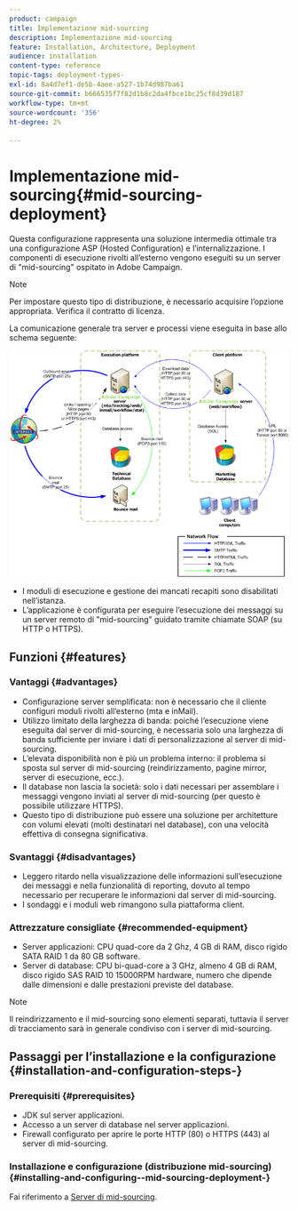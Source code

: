 ```yaml
---
product: campaign
title: Implementazione mid-sourcing
description: Implementazione mid-sourcing
feature: Installation, Architecture, Deployment
audience: installation
content-type: reference
topic-tags: deployment-types-
exl-id: 8a4d7ef1-de5b-4aee-a527-1b74d987ba61
source-git-commit: b666535f7f82d1b8c2da4fbce1bc25cf8d39d187
workflow-type: tm+mt
source-wordcount: '356'
ht-degree: 2%

---
```


# Implementazione mid-sourcing{#mid-sourcing-deployment}



Questa configurazione rappresenta una soluzione intermedia ottimale tra una configurazione ASP (Hosted Configuration) e l’internalizzazione. I componenti di esecuzione rivolti all’esterno vengono eseguiti su un server di &quot;mid-sourcing&quot; ospitato in Adobe Campaign.

>[!NOTE]
>
>Per impostare questo tipo di distribuzione, è necessario acquisire l’opzione appropriata. Verifica il contratto di licenza.

La comunicazione generale tra server e processi viene eseguita in base allo schema seguente:

![](assets/s_ncs_install_midsourcing.png)

* I moduli di esecuzione e gestione dei mancati recapiti sono disabilitati nell’istanza.
* L’applicazione è configurata per eseguire l’esecuzione dei messaggi su un server remoto di &quot;mid-sourcing&quot; guidato tramite chiamate SOAP (su HTTP o HTTPS).

## Funzioni {#features}

### Vantaggi {#advantages}

* Configurazione server semplificata: non è necessario che il cliente configuri moduli rivolti all’esterno (mta e inMail).
* Utilizzo limitato della larghezza di banda: poiché l’esecuzione viene eseguita dal server di mid-sourcing, è necessaria solo una larghezza di banda sufficiente per inviare i dati di personalizzazione al server di mid-sourcing.
* L’elevata disponibilità non è più un problema interno: il problema si sposta sul server di mid-sourcing (reindirizzamento, pagine mirror, server di esecuzione, ecc.).
* Il database non lascia la società: solo i dati necessari per assemblare i messaggi vengono inviati al server di mid-sourcing (per questo è possibile utilizzare HTTPS).
* Questo tipo di distribuzione può essere una soluzione per architetture con volumi elevati (molti destinatari nel database), con una velocità effettiva di consegna significativa.

### Svantaggi {#disadvantages}

* Leggero ritardo nella visualizzazione delle informazioni sull’esecuzione dei messaggi e nella funzionalità di reporting, dovuto al tempo necessario per recuperare le informazioni dal server di mid-sourcing.
* I sondaggi e i moduli web rimangono sulla piattaforma client.

### Attrezzature consigliate {#recommended-equipment}

* Server applicazioni: CPU quad-core da 2 Ghz, 4 GB di RAM, disco rigido SATA RAID 1 da 80 GB software.
* Server di database: CPU bi-quad-core a 3 GHz, almeno 4 GB di RAM, disco rigido SAS RAID 10 15000RPM hardware, numero che dipende dalle dimensioni e dalle prestazioni previste del database.

>[!NOTE]
>
>Il reindirizzamento e il mid-sourcing sono elementi separati, tuttavia il server di tracciamento sarà in generale condiviso con i server di mid-sourcing.

## Passaggi per l’installazione e la configurazione {#installation-and-configuration-steps-}

### Prerequisiti {#prerequisites}

* JDK sul server applicazioni.
* Accesso a un server di database nel server applicazioni.
* Firewall configurato per aprire le porte HTTP (80) o HTTPS (443) al server di mid-sourcing.

### Installazione e configurazione (distribuzione mid-sourcing) {#installing-and-configuring--mid-sourcing-deployment-}

Fai riferimento a [Server di mid-sourcing](../../installation/using/mid-sourcing-server.md).
